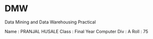 # DMW
Data Mining and Data Warehousing Practical

Name  : PRANJAL HUSALE
Class : Final Year Computer
Div   : A
Roll  : 75
